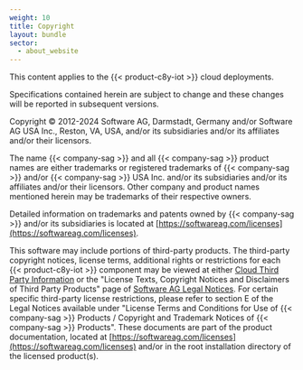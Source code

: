```yaml
---
weight: 10
title: Copyright
layout: bundle
sector:
  - about_website
---
```


This content applies to the {{< product-c8y-iot >}} cloud deployments.

Specifications contained herein are subject to change and these changes will be reported in subsequent versions.

Copyright © 2012-2024 Software AG, Darmstadt, Germany and/or Software AG USA Inc., Reston, VA, USA, and/or its subsidiaries and/or its affiliates and/or their licensors.

The name {{< company-sag >}} and all {{< company-sag >}} product names are either trademarks or registered trademarks of {{< company-sag >}} and/or {{< company-sag >}} USA Inc. and/or its subsidiaries and/or its affiliates and/or their licensors. Other company and product names mentioned herein may be trademarks of their respective owners.

Detailed information on trademarks and patents owned by {{< company-sag >}} and/or its subsidiaries is located at [https://softwareag.com/licenses](https://softwareag.com/licenses).

This software may include portions of third-party products. The third-party copyright notices, license terms, additional rights or restrictions for each {{< product-c8y-iot >}} component may be viewed at either [Cloud Third Party Information](https://third-parties.c8y.io/build-sets/third-parties-cloud.html) or the "License Texts, Copyright Notices and Disclaimers of Third Party Products" page of [Software AG Legal Notices](https://documentation.softwareag.com/legal/). For certain specific third-party license restrictions, please refer to section E of the Legal Notices available under "License Terms and Conditions for Use of {{< company-sag >}} Products / Copyright and Trademark Notices of {{< company-sag >}} Products". These documents are part of the product documentation, located at [https://softwareag.com/licenses](https://softwareag.com/licenses) and/or in the root installation directory of the licensed product(s).
